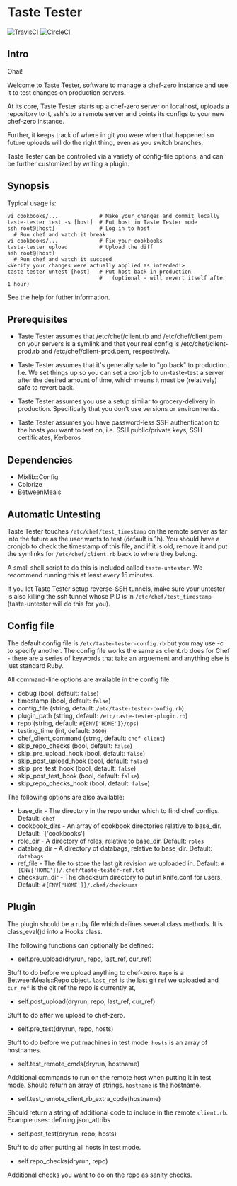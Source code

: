 # Taste Tester

[![TravisCI](https://travis-ci.org/facebook/taste-tester.svg)](http://travis-ci.org/facebook/taste-tester)
[![CircleCI](https://circleci.com/gh/facebook/taste-tester.svg?style=svg)](https://circleci.com/gh/facebook/taste-tester)

## Intro
Ohai!

Welcome to Taste Tester, software to manage a chef-zero instance and use it to
test changes on production servers.

At its core, Taste Tester starts up a chef-zero server on localhost, uploads a
repository to it, ssh's to a remote server and points its configs to your new
chef-zero instance.

Further, it keeps track of where in git you were when that happened so future
uploads will do the right thing, even as you switch branches.

Taste Tester can be controlled via a variety of config-file options, and can be
further customized by writing a plugin.

## Synopsis

Typical usage is:

```text
vi cookbooks/...             # Make your changes and commit locally
taste-tester test -s [host]  # Put host in Taste Tester mode
ssh root@[host]              # Log in to host
  # Run chef and watch it break
vi cookbooks/...             # Fix your cookbooks
taste-tester upload          # Upload the diff
ssh root@[host]
  # Run chef and watch it succeed
<Verify your changes were actually applied as intended!>
taste-tester untest [host]   # Put host back in production
                             #   (optional - will revert itself after 1 hour)
```

See the help for futher information.

## Prerequisites

* Taste Tester assumes that /etc/chef/client.rb and /etc/chef/client.pem on your
servers is a symlink and that your real config is /etc/chef/client-prod.rb and
/etc/chef/client-prod.pem, respectively.

* Taste Tester assumes that it's generally safe to "go back" to production. I.e.
We set things up so you can set a cronjob to un-taste-test a server after the
desired amount of time, which means it must be (relatively) safe to revert
back.

* Taste Tester assumes you use a setup similar to grocery-delivery in
production. Specifically that you don't use versions or environments.

* Taste Tester assumes you have password-less SSH authentication to the hosts
you want to test on, i.e. SSH public/private keys, SSH certificates, Kerberos

## Dependencies

* Mixlib::Config
* Colorize
* BetweenMeals

## Automatic Untesting

Taste Tester touches `/etc/chef/test_timestamp` on the remote server as far into
the future as the user wants to test (default is 1h). You should have a cronjob
to check the timestamp of this file, and if it is old, remove it and put the
symlinks for `/etc/chef/client.rb` back to where they belong.

A small shell script to do this is included called `taste-untester`. We
recommend running this at least every 15 minutes.

If you let Taste Tester setup reverse-SSH tunnels, make sure your untester
is also killing the ssh tunnel whose PID is in `/etc/chef/test_timestamp`
(taste-untester will do this for you).

## Config file

The default config file is `/etc/taste-tester-config.rb` but you may use -c to
specify another. The config file works the same as client.rb does for Chef -
there are a series of keywords that take an arguement and anything else is just
standard Ruby.

All command-line options are available in the config file:
* debug (bool, default: `false`)
* timestamp (bool, default: `false`)
* config_file (string, default: `/etc/taste-tester-config.rb`)
* plugin_path (string, default: `/etc/taste-tester-plugin.rb`)
* repo (string, default: `#{ENV['HOME']}/ops`)
* testing_time (int, default: `3600`)
* chef_client_command (strng, default: `chef-client`)
* skip_repo_checks (bool, default: `false`)
* skip_pre_upload_hook (bool, default: `false`)
* skip_post_upload_hook (bool, default: `false`)
* skip_pre_test_hook (bool, default: `false`)
* skip_post_test_hook (bool, default: `false`)
* skip_repo_checks_hook (bool, default: `false`)

The following options are also available:
* base_dir - The directory in the repo under which to find chef configs.
  Default: `chef`
* cookbook_dirs - An array of cookbook directories relative to base_dir.
  Default: `['cookbooks']
* role_dir - A directory of roles, relative to base_dir. Default: `roles`
* databag_dir - A directory of databags, relative to base_dir.
  Default: `databags`
* ref_file - The file to store the last git revision we uploaded in. Default:
  `#{ENV['HOME']}/.chef/taste-tester-ref.txt`
* checksum_dir - The checksum directory to put in knife.conf for users. Default:
  `#{ENV['HOME']}/.chef/checksums`

## Plugin

The plugin should be a ruby file which defines several class methods. It is
class_eval()d into a Hooks class.

The following functions can optionally be defined:

* self.pre_upload(dryrun, repo, last_ref, cur_ref)

Stuff to do before we upload anything to chef-zero. `Repo` is a BetweenMeals::Repo
object. `last_ref` is the last git ref we uploaded and `cur_ref` is the git ref
the repo is currently at,

* self.post_upload(dryrun, repo, last_ref, cur_ref)

Stuff to do after we upload to chef-zero.

* self.pre_test(dryrun, repo, hosts)

Stuff to do before we put machines in test mode. `hosts` is an array of
hostnames.

* self.test_remote_cmds(dryrun, hostname)

Additional commands to run on the remote host when putting it in test mode.
Should return an array of strings. `hostname` is the hostname.

* self.test_remote_client_rb_extra_code(hostname)

Should return a string of additional code to include in the remote `client.rb`.
Example uses: defining json_attribs

* self.post_test(dryrun, repo, hosts)

Stuff to do after putting all hosts in test mode.

* self.repo_checks(dryrun, repo)

Additional checks you want to do on the repo as sanity checks.
